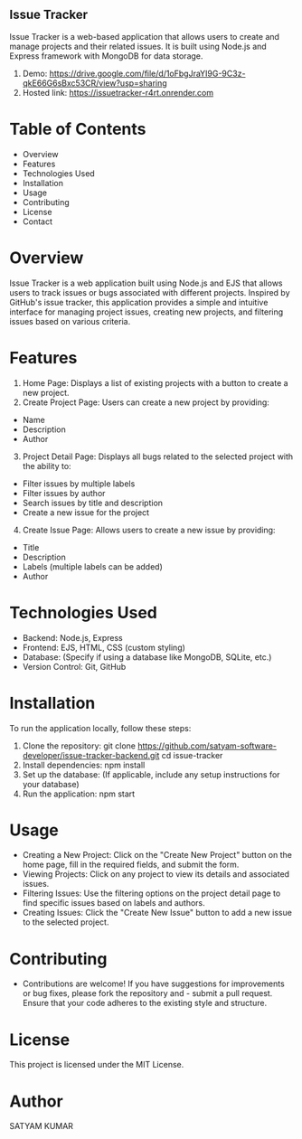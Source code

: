 ## Issue Tracker

Issue Tracker is a web-based application that allows users to create and manage projects and their related issues. It is built using Node.js and Express framework with MongoDB for data storage.

1. Demo: https://drive.google.com/file/d/1oFbgJraYI9G-9C3z-qkE66G6sBxc53CR/view?usp=sharing
2. Hosted link: https://issuetracker-r4rt.onrender.com

# Table of Contents

- Overview
- Features
- Technologies Used
- Installation
- Usage
- Contributing
- License
- Contact

# Overview

Issue Tracker is a web application built using Node.js and EJS that allows users to track issues or bugs associated with different projects. Inspired by GitHub's issue tracker, this application provides a simple and intuitive interface for managing project issues, creating new projects, and filtering issues based on various criteria.

# Features

1. Home Page: Displays a list of existing projects with a button to create a new project.
2. Create Project Page: Users can create a new project by providing:

- Name
- Description
- Author

3. Project Detail Page: Displays all bugs related to the selected project with the ability to:

- Filter issues by multiple labels
- Filter issues by author
- Search issues by title and description
- Create a new issue for the project

4. Create Issue Page: Allows users to create a new issue by providing:

- Title
- Description
- Labels (multiple labels can be added)
- Author

# Technologies Used

- Backend: Node.js, Express
- Frontend: EJS, HTML, CSS (custom styling)
- Database: (Specify if using a database like MongoDB, SQLite, etc.)
- Version Control: Git, GitHub

# Installation

To run the application locally, follow these steps:

1. Clone the repository:
   git clone https://github.com/satyam-software-developer/issue-tracker-backend.git
   cd issue-tracker
2. Install dependencies:
   npm install
3. Set up the database: (If applicable, include any setup instructions for your database)
4. Run the application:
   npm start

# Usage

- Creating a New Project: Click on the "Create New Project" button on the home page, fill in the required fields, and submit the form.
- Viewing Projects: Click on any project to view its details and associated issues.
- Filtering Issues: Use the filtering options on the project detail page to find specific issues based on labels and authors.
- Creating Issues: Click the "Create New Issue" button to add a new issue to the selected project.

# Contributing

- Contributions are welcome! If you have suggestions for improvements or bug fixes, please fork the repository and - submit a pull request. Ensure that your code adheres to the existing style and structure.

# License

This project is licensed under the MIT License.

# Author

SATYAM KUMAR
